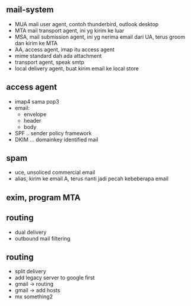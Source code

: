 ## mail-system
- MUA mail user agent, contoh thunderbird, outlook desktop
- MTA mail transport agent, ini yg kirim ke luar
- MSA, mail submission agent, ini yg nerima email dari UA, terus groom dan kirim ke MTA
- AA, access agent, imap itu access agent
- mime standard dah ada attachment
- transport agent, speak smtp
- local delivery agent, buat kirim email ke local store

## access agent
- imap4 sama pop3
- email:
    - envelope
    - header
    - body
- SPF .. sender policy framework
- DKIM ... domainkey identified mail

## spam
- uce, unsoliced commercial email
-  alias, kirim ke email A, terus nanti jadi pecah kebeberapa email

## exim, program MTA

## routing
- dual delivery
- outbound mail filtering


## routing
- split delivery
- add legacy server to google first
- gmail -> routing
- gmail -> add hosts
- mx something2

